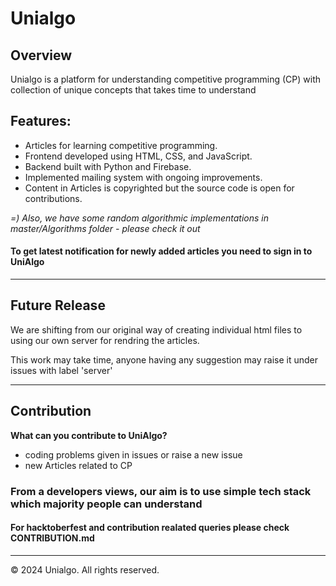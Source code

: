 <!DOCTYPE html>
<html lang="en">
<head>
    <meta charset="UTF-8">
    <meta name="viewport" content="width=device-width, initial-scale=1.0">
</head>
<body>
    <div class="container">
        <h1>Unialgo</h1>
        <h2>Overview</h2>
        <p>Unialgo is a platform for understanding competitive programming (CP) with collection of unique concepts that takes time to understand</p>
        <h2>Features:</h2>
        <ul>
            <li>Articles for learning competitive programming.</li>
            <li>Frontend developed using HTML, CSS, and JavaScript.</li>
            <li>Backend built with Python and Firebase.</li>
            <li>Implemented mailing system with ongoing improvements.</li>
            <li>Content in Articles is copyrighted but the source code is open for contributions.</li>
        </ul>
        <p><i> =) Also, we have some random algorithmic implementations in master/Algorithms folder - please check it out</i></p>
        <h4>To get latest notification for newly added articles you need to sign in to UniAlgo</h4>
        <hr>
        <h2>Future Release</h2>
        <p>We are shifting from our original way of creating individual html files to using our own server for rendring the articles.</p>
        <p>This work may take time, anyone having any suggestion may raise it under issues with label 'server'</p>
        <hr>
        <h2>Contribution</h2>
        <b>What can you contribute to UniAlgo?</b>
        <ul>
            <li>coding problems given in issues or raise a new issue</li>
            <li>new Articles related to CP</li>
        </ul>
        <h3>From a developers views, our aim is to use simple tech stack which majority people can understand</h3>
        <h4>For hacktoberfest and contribution realated queries please check  CONTRIBUTION.md</h4>
        <hr>
    <footer>
        <p>&copy; 2024 Unialgo. All rights reserved.</p>
    </footer>
</body>
</html>
